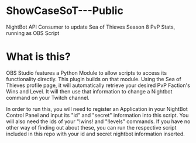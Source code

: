 # ShowCaseSoT---Public
 NightBot API Consumer to update Sea of Thieves Season 8 PvP Stats, running as OBS Script

# What is this?
OBS Studio features a Python Module to allow scripts to access its functionality directly. This plugin builds on that module.
Using the Sea of Thieves profile page, it will automatically retrieve your desired PvP Faction's Wins and Level.
It will then use that information to change a Nightbot command on your Twitch channel. 

In order to run this, you will need to register an Application in your NightBot Control Panel and input its "id" and "secret" information into this script. You will also need the ids of your "!wins! and "!levels" commands. If you have no other way of finding out about these, you can run the respective script included in this repo with your id and secret nightbot information inserted.
